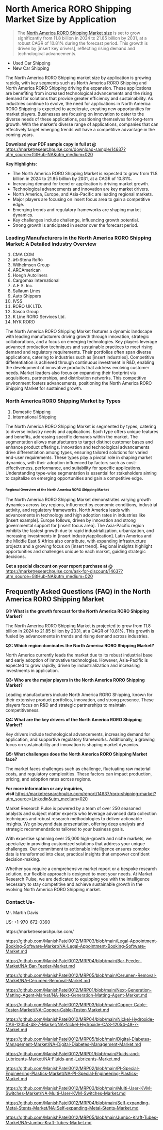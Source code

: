 <h1>North America RORO Shipping Market&nbsp;Size by Application</h1><blockquote><p>The <a href="https://marketresearchpulse.com/download-sample/14637?utm_source=GitHub-NA&amp;utm_medium=020">North America RORO Shipping Market size</a> is set to grow significantly from 11.8 billion in 2024 to 21.85 billion by 2031, at a robust CAGR of 10.81% during the forecast period. This growth is driven by [insert key drivers], reflecting rising demand and technological advancements.</p></blockquote><ul><li>Used Car Shipping<li> New Car Shipping</li></ul><p>The North America RORO Shipping market size by application is growing rapidly, with key segments such as North America RORO Shipping and North America RORO Shipping driving the expansion. These applications are benefiting from increased technological advancements and the rising demand for solutions that provide greater efficiency and sustainability. As industries continue to evolve, the need for applications in North America RORO Shipping is expected to accelerate, creating new opportunities for market players. Businesses are focusing on innovation to cater to the diverse needs of these applications, positioning themselves for long-term growth. With the market's diverse range of applications, companies that can effectively target emerging trends will have a competitive advantage in the coming years.</p><p><strong>Download your PDF sample copy in full at @ </strong><a href="https://marketresearchpulse.com/download-sample/14637?utm_source=GitHub-NA&amp;utm_medium=020">https://marketresearchpulse.com/download-sample/14637?utm_source=GitHub-NA&amp;utm_medium=020</a></p><p><strong>Key Highlights: </strong></p><ul><li>The North America RORO Shipping Market is expected to grow from 11.8 billion in 2024 to 21.85 billion by 2031, at a CAGR of 10.81%.</li><li>Increasing demand for trend or application is driving market growth.</li><li>Technological advancements and innovation are key market drivers.</li><li>North America, Europe, and Asia-Pacific are leading regional markets.</li><li>Major players are focusing on insert focus area to gain a competitive edge.</li><li>Emerging trends and regulatory frameworks are shaping market dynamics.</li><li>Key challenges include challenge, influencing growth potential.</li><li>Strong growth is anticipated in sector over the forecast period.</li></ul><h3>Leading Manufacturers in the North America RORO Shipping Market: A Detailed Industry Overview</h3><ol><li>CMA CGM</li><li>â€‹Stena RoRo</li><li>Wilhelmsen Group</li><li>ARCAmerican</li><li>Hoegh Autoliners</li><li>Cargomax International</li><li>A.E.S. Inc.</li><li>Sallaum Lines</li><li>Auto Shippers</li><li>IVSS</li><li>RORO UK LTD.</li><li>Sasco Group</li><li>K Line RORO Services Ltd.</li><li>NYK RORO</li></ol><div class="flex max-w-full flex-col flex-grow"><div class="min-h-8 text-message flex w-full flex-col items-end gap-2 whitespace-normal break-words [.text-message+&amp;]:mt-5" dir="auto" data-message-author-role="assistant" data-message-id="fd8432e4-4910-450d-b182-61b7bfb0a01f" data-message-model-slug="gpt-4o"><div class="flex w-full flex-col gap-1 empty:hidden first:pt-[3px]"><div class="markdown prose w-full break-words dark:prose-invert light"><p>The North America RORO Shipping Market features a dynamic landscape with leading manufacturers driving growth through innovation, strategic collaborations, and a focus on emerging technologies. Key players leverage advanced production techniques and sustainable practices to meet rising demand and regulatory requirements. Their portfolios often span diverse applications, catering to industries such as [insert industries]. Competitive differentiation is achieved through continuous investment in R&amp;D, enabling the development of innovative products that address evolving customer needs. Market leaders also focus on expanding their footprint via acquisitions, partnerships, and distribution networks. This competitive environment fosters advancements, positioning the North America RORO Shipping Market for sustained growth.</p></div></div></div></div><h3>North America RORO Shipping Market by Types</h3><ol><li>Domestic Shipping<li> International Shipping</li></ol><div class="flex max-w-full flex-col flex-grow"><div class="min-h-8 text-message flex w-full flex-col items-end gap-2 whitespace-normal break-words [.text-message+&amp;]:mt-5" dir="auto" data-message-author-role="assistant" data-message-id="084470be-0bb7-4664-bddf-5156b4f41249" data-message-model-slug="gpt-4o-mini"><div class="flex w-full flex-col gap-1 empty:hidden first:pt-[3px]"><div class="markdown prose w-full break-words dark:prose-invert light"><p>The North America RORO Shipping Market is segmented by types, catering to diverse industry needs and applications. Each type offers unique features and benefits, addressing specific demands within the market. The segmentation allows manufacturers to target distinct customer bases and enhance product offerings. Innovation and technological advancements drive differentiation among types, ensuring tailored solutions for varied end-user requirements. These types play a pivotal role in shaping market dynamics, with their adoption influenced by factors such as cost-effectiveness, performance, and suitability for specific applications. Understanding type-wise segmentation is essential for stakeholders aiming to capitalize on emerging opportunities and gain a competitive edge.</p></div></div></div></div><h3><span style="font-size: 11px;">Regional Overview of the North America RORO Shipping Market</span></h3><div class="flex max-w-full flex-col flex-grow"><div class="min-h-8 text-message flex w-full flex-col items-end gap-2 whitespace-normal break-words [.text-message+&amp;]:mt-5" dir="auto" data-message-author-role="assistant" data-message-id="e9038762-ce64-4e30-91c9-9bd413514231" data-message-model-slug="gpt-4o-mini"><div class="flex w-full flex-col gap-1 empty:hidden first:pt-[3px]"><div class="markdown prose w-full break-words dark:prose-invert light"><p>The North America RORO Shipping Market demonstrates varying growth dynamics across key regions, influenced by economic conditions, industrial activity, and regulatory frameworks. North America leads with advancements in technology and high adoption rates in industries like [insert example]. Europe follows, driven by innovation and strong governmental support for [insert focus area]. The Asia-Pacific region exhibits the fastest growth due to rapid industrialization, urbanization, and increasing investments in [insert industry/application]. Latin America and the Middle East &amp; Africa also contribute, with expanding infrastructure projects and a growing focus on [insert trend]. Regional insights highlight opportunities and challenges unique to each market, guiding strategic decisions.</p></div></div></div></div><p><strong>Get a special discount on your report purchase at @ </strong><a href="https://marketresearchpulse.com/ask-for-discount/14637?utm_source=GitHub-NA&amp;utm_medium=020">https://marketresearchpulse.com/ask-for-discount/14637?utm_source=GitHub-NA&amp;utm_medium=020</a></p><h2>Frequently Asked Questions (FAQ) in the North America RORO Shipping Market</h2><p><strong>Q1: What is the growth forecast for the North America RORO Shipping Market?</strong></p><p>The North America RORO Shipping Market is projected to grow from 11.8 billion in 2024 to 21.85 billion by 2031, at a CAGR of 10.81%. This growth is fueled by advancements in trends and rising demand across industries.</p><p><strong>Q2: Which region dominates the North America RORO Shipping Market?</strong></p><p>North America currently leads the market due to its robust industrial base and early adoption of innovative technologies. However, Asia-Pacific is expected to grow rapidly, driven by industrialization and increasing investments in application.</p><p><strong>Q3: Who are the major players in the North America RORO Shipping Market?</strong></p><p>Leading manufacturers include North America RORO Shipping, known for their extensive product portfolios, innovation, and strong presence. These players focus on R&amp;D and strategic partnerships to maintain competitiveness.</p><p><strong>Q4: What are the key drivers of the North America RORO Shipping Market?</strong></p><p>Key drivers include technological advancements, increasing demand for application, and supportive regulatory frameworks. Additionally, a growing focus on sustainability and innovation is shaping market dynamics.</p><p><strong>Q5: What challenges does the North America RORO Shipping Market face?</strong></p><p>The market faces challenges such as challenge, fluctuating raw material costs, and regulatory complexities. These factors can impact production, pricing, and adoption rates across regions.</p><p><strong>For more information or any inquiries, visit&nbsp;</strong><a href="https://marketresearchpulse.com/report/14637/roro-shipping-market?utm_source=Linkedin&utm_medium=020">https://marketresearchpulse.com/report/14637/roro-shipping-market?utm_source=Linkedin&utm_medium=020</a></p><p>Market Research Pulse is powered by a team of over 250 seasoned analysts and subject matter experts who leverage advanced data collection techniques and robust research methodologies to deliver actionable insights. We go beyond data presentation, offering deep analysis and strategic recommendations tailored to your business goals.</p><p>With expertise spanning over 25,000 high-growth and niche markets, we specialize in providing customized solutions that address your unique challenges. Our commitment to actionable intelligence ensures complex data is transformed into clear, practical insights that empower confident decision-making.</p><p>Whether you require a comprehensive market report or a bespoke research solution, our flexible approach is designed to meet your needs. At Market Research Pulse, we are dedicated to equipping you with the intelligence necessary to stay competitive and achieve sustainable growth in the evolving North America RORO Shipping market.</p><h3><strong>Contact Us-</strong></h3><p>Mr. Martin Davis</p><p>US: +1-970-672-0390</p><p>https://marketresearchpulse.com/</p><p><a href="https://github.com/ManishPatel0012/MRP03/blob/main/Legal-Appointment-Booking-Software-Market/NA-Legal-Appointment-Booking-Software-Market.md">https://github.com/ManishPatel0012/MRP03/blob/main/Legal-Appointment-Booking-Software-Market/NA-Legal-Appointment-Booking-Software-Market.md</a></p><p><a href="https://github.com/ManishPatel0012/MRP04/blob/main/Bar-Feeder-Market/NA-Bar-Feeder-Market.md">https://github.com/ManishPatel0012/MRP04/blob/main/Bar-Feeder-Market/NA-Bar-Feeder-Market.md</a></p><p><a href="https://github.com/ManishPatel0012/MRP05/blob/main/Cerumen-Removal-Market/NA-Cerumen-Removal-Market.md">https://github.com/ManishPatel0012/MRP05/blob/main/Cerumen-Removal-Market/NA-Cerumen-Removal-Market.md</a></p><p><a href="https://github.com/ManishPatel0012/MRP01/blob/main/Next-Generation-Matting-Agent-Market/NA-Next-Generation-Matting-Agent-Market.md">https://github.com/ManishPatel0012/MRP01/blob/main/Next-Generation-Matting-Agent-Market/NA-Next-Generation-Matting-Agent-Market.md</a></p><p><a href="https://github.com/ManishPatel0012/MRP03/blob/main/Copper-Cable-Tester-Market/NA-Copper-Cable-Tester-Market.md">https://github.com/ManishPatel0012/MRP03/blob/main/Copper-Cable-Tester-Market/NA-Copper-Cable-Tester-Market.md</a></p><p><a href="https://github.com/ManishPatel0012/MRP04/blob/main/Nickel-Hydroxide-CAS-12054-48-7-Market/NA-Nickel-Hydroxide-CAS-12054-48-7-Market.md">https://github.com/ManishPatel0012/MRP04/blob/main/Nickel-Hydroxide-CAS-12054-48-7-Market/NA-Nickel-Hydroxide-CAS-12054-48-7-Market.md</a></p><p><a href="https://github.com/ManishPatel0012/MRP05/blob/main/Digital-Diabetes-Management-Market/NA-Digital-Diabetes-Management-Market.md">https://github.com/ManishPatel0012/MRP05/blob/main/Digital-Diabetes-Management-Market/NA-Digital-Diabetes-Management-Market.md</a></p><p><a href="https://github.com/ManishPatel0012/MRP01/blob/main/Fluids-and-Lubricants-Market/NA-Fluids-and-Lubricants-Market.md">https://github.com/ManishPatel0012/MRP01/blob/main/Fluids-and-Lubricants-Market/NA-Fluids-and-Lubricants-Market.md</a></p><p><a href="https://github.com/ManishPatel0012/MRP02/blob/main/PI-Special-Engineering-Plastics-Market/NA-PI-Special-Engineering-Plastics-Market.md">https://github.com/ManishPatel0012/MRP02/blob/main/PI-Special-Engineering-Plastics-Market/NA-PI-Special-Engineering-Plastics-Market.md</a></p><p><a href="https://github.com/ManishPatel0012/MRP03/blob/main/Multi-User-KVM-Switches-Market/NA-Multi-User-KVM-Switches-Market.md">https://github.com/ManishPatel0012/MRP03/blob/main/Multi-User-KVM-Switches-Market/NA-Multi-User-KVM-Switches-Market.md</a></p><p><a href="https://github.com/ManishPatel0012/MRP04/blob/main/Self-expanding-Metal-Stents-Market/NA-Self-expanding-Metal-Stents-Market.md">https://github.com/ManishPatel0012/MRP04/blob/main/Self-expanding-Metal-Stents-Market/NA-Self-expanding-Metal-Stents-Market.md</a></p><p><a href="https://github.com/ManishPatel0012/MRP05/blob/main/Jumbo-Kraft-Tubes-Market/NA-Jumbo-Kraft-Tubes-Market.md">https://github.com/ManishPatel0012/MRP05/blob/main/Jumbo-Kraft-Tubes-Market/NA-Jumbo-Kraft-Tubes-Market.md</a></p>
